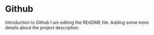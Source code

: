 # Github
Introduction to Github
I am editing the README file. Adding some more details about the project description.


